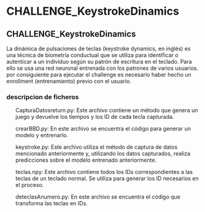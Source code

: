 # CHALLENGE_KeystrokeDinamics
<h2>CHALLENGE_KeystrokeDinamics</h2>
<p>La dinámica de pulsaciones de teclas (keystroke dynamics, en inglés) es una técnica de biometría conductual que se utiliza para identificar o autenticar a un individuo según su patrón de escritura en el teclado. Para ello se usa una red neuronal entrenada con los patrones de varios usuarios. por consiguiente para ejecutar el challenge es necesario haber hecho un enrollment (entrenamiento) previo con el usuario.
</p>
<h3>descripcion de ficheros</h3>
<p><ul>CapturaDatosreturn.py: Este archivo contiene un método que genera un juego y devuelve los tiempos y los ID de cada tecla capturada.</ul>
<ul>crearBBD.py: En este archivo se encuentra el código para generar un modelo y entrenarlo.</ul>
<ul>keystroke.py: Este archivo utiliza el método de captura de datos mencionado anteriormente y, utilizando los datos capturados, realiza predicciones sobre el modelo entrenado anteriormente.</ul>
<ul>teclas.npy: Este archivo contiene todos los IDs correspondientes a las teclas de un teclado normal. Se utiliza para generar los ID necesarios en el proceso.</ul>
<ul>deteclasAnumero.py: En este archivo se encuentra el código que transforma las teclas en IDs.</ul>
</p>
